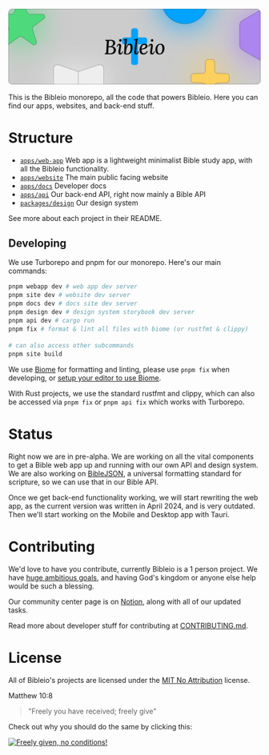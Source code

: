 ![Banner](.github/assets/gh-org.png)

This is the Bibleio monorepo, all the code that powers Bibleio. Here you can find our apps, websites, and back-end stuff.

# Structure

- [`apps/web-app`](https://github.com/bibleio/bibleio/tree/main/apps/web-app) Web app is a lightweight minimalist Bible study app, with all the Bibleio functionality.
- [`apps/website`](https://github.com/bibleio/bibleio/tree/main/apps/website) The main public facing website
- [`apps/docs`](https://github.com/bibleio/bibleio/tree/main/apps/docs) Developer docs
- [`apps/api`](https://github.com/bibleio/bibleio/tree/main/apps/api) Our back-end API, right now mainly a Bible API
- [`packages/design`](https://github.com/bibleio/bibleio/tree/main/packages/design) Our design system

See more about each project in their README.

## Developing

We use Turborepo and pnpm for our monorepo. Here's our main commands:
```bash
pnpm webapp dev # web app dev server
pnpm site dev # website dev server
pnpm docs dev # docs site dev server
pnpm design dev # design system storybook dev server
pnpm api dev # cargo run
pnpm fix # format & lint all files with biome (or rustfmt & clippy)

# can also access other subcommands
pnpm site build
```
We use [Biome](https://biomejs.dev/) for formatting and linting, please use `pnpm fix` when developing, or [setup your editor to use Biome](https://biomejs.dev/guides/editors/first-party-extensions/).

With Rust projects, we use the standard rustfmt and clippy, which can also be accessed via `pnpm fix` or `pnpm api fix` which works with Turborepo.

# Status

Right now we are in pre-alpha. We are working on all the vital components to get a Bible web app up and running with our own API and design system. We are also working on [BibleJSON](https://github.com/bibleio/biblejson), a universal formatting standard for scripture, so we can use that in our Bible API.

Once we get back-end functionality working, we will start rewriting the web app, as the current version was written in April 2024, and is very outdated. Then we'll start working on the Mobile and Desktop app with Tauri.

# Contributing

We'd love to have you contribute, currently Bibleio is a 1 person project. We have [huge ambitious goals](https://www.bibleio.com/roadmap), and having God's kingdom or anyone else help would be such a blessing.

Our community center page is on [Notion](https://cat-skate-e91.notion.site/Bibleio-102aafe2ea3c8158b203e996e06c9aa7), along with all of our updated tasks.

Read more about developer stuff for contributing at [CONTRIBUTING.md](.github/CONTRIBUTING.md).

# License

All of Bibleio's projects are licensed under the [MIT No Attribution](LICENSE.txt) license.

Matthew 10:8
> "Freely you have received; freely give"

Check out why you should do the same by clicking this:

[<img src="https://copy.church/badges/lcc_alt_pde.png" alt="Freely given, no conditions!" width="300"/>](https://copy.church/explain/importance/)

